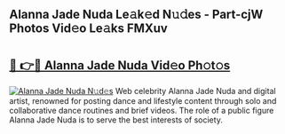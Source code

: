 ## Alanna Jade Nuda Le𝚊k𝚎d N𝚞𝚍es - Part-cjW Photos Vid𝚎o Le𝚊ks FMXuv

# <h2><a href="http://fbbpqi7.evod.top/?m=Alanna+Jade+Nuda">🔗 👉🔴 Alanna Jade Nuda Vid𝚎o Ph𝚘t𝚘s</a></h2>

[![Alanna Jade Nuda N𝚞d𝚎s](https://i.imgur.com/8V9OHl7.gif)](http://fbbpqi7.evod.top/?m=Alanna+Jade+Nuda)
Web celebrity Alanna Jade Nuda and digital artist, renowned for posting dance and lifestyle content through solo and collaborative dance routines and brief videos. The role of a public figure Alanna Jade Nuda is to serve the best interests of society. 
